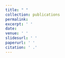 ```yaml
---
title: " "
collection: publications
permalink: 
excerpt: ' '
date:  
venue: ' '
slidesurl: ' '
paperurl: ' '
citation: ' .'
---
```


